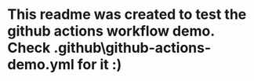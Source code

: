 # This readme was created to test the github actions workflow demo. Check .github\github-actions-demo.yml for it :)